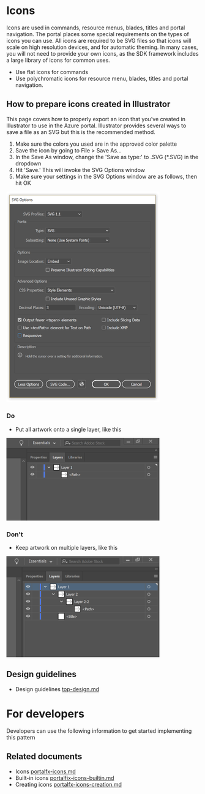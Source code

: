 ﻿# Icons
Icons are used in commands, resource menus, blades, titles and portal navigation. The portal places some special requirements on the types of icons you can use. All icons are required to be SVG files so that icons will scale on high resolution devices, and for automatic theming.
In many cases, you will not need to provide your own icons, as the SDK framework includes a large library of icons for common uses.

* Use flat icons for commands
* Use polychromatic icons for resource menu, blades, titles and portal navigation.

## How to prepare icons created in Illustrator
This page covers how to properly export an icon that you've created in Illustrator to use in the Azure portal. Illustrator provides several ways to save a file as an SVG but this is the recommended method.
<!--TODO Claire to get link to palette -->
1. Make sure the colors you used are in the approved color palette
2. Save the icon by going to File > Save As...
3. In the Save As window, change the 'Save as type:'  to .SVG (*.SVG) in the dropdown
4. Hit 'Save.' This will invoke the SVG Options window
5. Make sure your settings in the SVG Options window are as follows, then hit OK
<div style="max-width:400px">
<img alttext="Page with list example" src="../media/design-patterns-icons/icons-export-settings.png"  />
</div>

### Do
 - Put all artwork onto a single layer, like this

<div style="max-width:400px">
<img alttext="Page with list example" src="../media/design-patterns-icons/icons-layers-do.png"  />
</div>

### Don't
 - Keep artwork on multiple layers, like this
 
 <div style="max-width:400px">
<img alttext="Page with list example" src="../media/design-patterns-icons/icons-layers-dont.png"  />
</div>

## Design guidelines
* Design guidelines [top-design.md](top-design.md)

# For developers 
Developers can use the following information to get started implementing this pattern

## Related documents

* Icons [portalfx-icons.md](portalfx-icons.md)
* Built-in icons [portalfix-icons-builtin.md](portalfx-icons-builtin.md)
* Creating icons [portalfx-icons-creation.md](portalfx-icons-creation.md)
